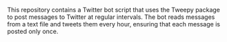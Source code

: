 
This repository contains a Twitter bot script that uses the Tweepy package to post messages to Twitter at regular intervals. The bot reads messages from a text file and tweets them every hour, ensuring that each message is posted only once.
